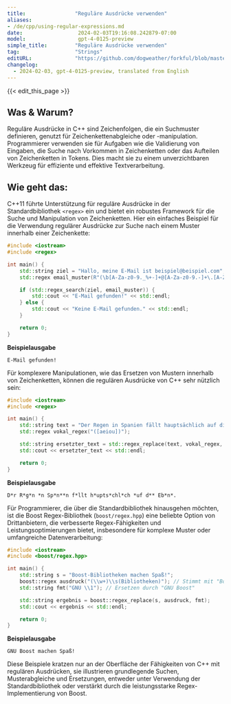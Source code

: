 ```yaml
---
title:                "Reguläre Ausdrücke verwenden"
aliases:
- /de/cpp/using-regular-expressions.md
date:                  2024-02-03T19:16:08.242879-07:00
model:                 gpt-4-0125-preview
simple_title:         "Reguläre Ausdrücke verwenden"
tag:                  "Strings"
editURL:              "https://github.com/dogweather/forkful/blob/master/content/de/cpp/using-regular-expressions.md"
changelog:
  - 2024-02-03, gpt-4-0125-preview, translated from English
---
```


{{< edit_this_page >}}

## Was & Warum?
Reguläre Ausdrücke in C++ sind Zeichenfolgen, die ein Suchmuster definieren, genutzt für Zeichenkettenabgleiche oder -manipulation. Programmierer verwenden sie für Aufgaben wie die Validierung von Eingaben, die Suche nach Vorkommen in Zeichenketten oder das Aufteilen von Zeichenketten in Tokens. Dies macht sie zu einem unverzichtbaren Werkzeug für effiziente und effektive Textverarbeitung.

## Wie geht das:
C++11 führte Unterstützung für reguläre Ausdrücke in der Standardbibliothek `<regex>` ein und bietet ein robustes Framework für die Suche und Manipulation von Zeichenketten. Hier ein einfaches Beispiel für die Verwendung regulärer Ausdrücke zur Suche nach einem Muster innerhalb einer Zeichenkette:

```cpp
#include <iostream>
#include <regex>

int main() {
    std::string ziel = "Hallo, meine E-Mail ist beispiel@beispiel.com";
    std::regex email_muster(R"(\b[A-Za-z0-9._%+-]+@[A-Za-z0-9.-]+\.[A-Za-z]{2,}\b)");

    if (std::regex_search(ziel, email_muster)) {
        std::cout << "E-Mail gefunden!" << std::endl;
    } else {
        std::cout << "Keine E-Mail gefunden." << std::endl;
    }

    return 0;
}
```
**Beispielausgabe**
```
E-Mail gefunden!
```

Für komplexere Manipulationen, wie das Ersetzen von Mustern innerhalb von Zeichenketten, können die regulären Ausdrücke von C++ sehr nützlich sein:

```cpp
#include <iostream>
#include <regex>

int main() {
    std::string text = "Der Regen in Spanien fällt hauptsächlich auf die Ebene.";
    std::regex vokal_regex("([aeiou])");

    std::string ersetzter_text = std::regex_replace(text, vokal_regex, "*");
    std::cout << ersetzter_text << std::endl;

    return 0;
}
```
**Beispielausgabe**
```
D*r R*g*n *n Sp*n**n f*llt h*upts*chl*ch *uf d** Eb*n*.
```

Für Programmierer, die über die Standardbibliothek hinausgehen möchten, ist die Boost Regex-Bibliothek (`boost/regex.hpp`) eine beliebte Option von Drittanbietern, die verbesserte Regex-Fähigkeiten und Leistungsoptimierungen bietet, insbesondere für komplexe Muster oder umfangreiche Datenverarbeitung:

```cpp
#include <iostream>
#include <boost/regex.hpp>

int main() {
    std::string s = "Boost-Bibliotheken machen Spaß!";
    boost::regex ausdruck("(\\w+)\\s(Bibliotheken)"); // Stimmt mit "Boost-Bibliotheken" überein
    std::string fmt("GNU \\1"); // Ersetzen durch "GNU Boost"

    std::string ergebnis = boost::regex_replace(s, ausdruck, fmt);
    std::cout << ergebnis << std::endl;

    return 0;
}
```
**Beispielausgabe**
```
GNU Boost machen Spaß!
```

Diese Beispiele kratzen nur an der Oberfläche der Fähigkeiten von C++ mit regulären Ausdrücken, sie illustrieren grundlegende Suchen, Musterabgleiche und Ersetzungen, entweder unter Verwendung der Standardbibliothek oder verstärkt durch die leistungsstarke Regex-Implementierung von Boost.
